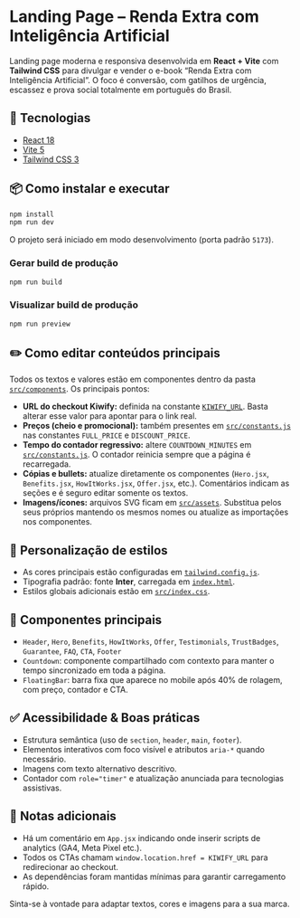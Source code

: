 # Landing Page – Renda Extra com Inteligência Artificial

Landing page moderna e responsiva desenvolvida em **React + Vite** com **Tailwind CSS** para divulgar e vender o e-book “Renda Extra com Inteligência Artificial”. O foco é conversão, com gatilhos de urgência, escassez e prova social totalmente em português do Brasil.

## 🚀 Tecnologias

- [React 18](https://react.dev/)
- [Vite 5](https://vitejs.dev/)
- [Tailwind CSS 3](https://tailwindcss.com/)

## 📦 Como instalar e executar

```bash
npm install
npm run dev
```

O projeto será iniciado em modo desenvolvimento (porta padrão `5173`).

### Gerar build de produção

```bash
npm run build
```

### Visualizar build de produção

```bash
npm run preview
```

## ✏️ Como editar conteúdos principais

Todos os textos e valores estão em componentes dentro da pasta [`src/components`](./src/components). Os principais pontos:

- **URL do checkout Kiwify:** definida na constante [`KIWIFY_URL`](./src/constants.js). Basta alterar esse valor para apontar para o link real.
- **Preços (cheio e promocional):** também presentes em [`src/constants.js`](./src/constants.js) nas constantes `FULL_PRICE` e `DISCOUNT_PRICE`.
- **Tempo do contador regressivo:** altere `COUNTDOWN_MINUTES` em [`src/constants.js`](./src/constants.js). O contador reinicia sempre que a página é recarregada.
- **Cópias e bullets:** atualize diretamente os componentes (`Hero.jsx`, `Benefits.jsx`, `HowItWorks.jsx`, `Offer.jsx`, etc.). Comentários indicam as seções e é seguro editar somente os textos.
- **Imagens/ícones:** arquivos SVG ficam em [`src/assets`](./src/assets). Substitua pelos seus próprios mantendo os mesmos nomes ou atualize as importações nos componentes.

## 🎨 Personalização de estilos

- As cores principais estão configuradas em [`tailwind.config.js`](./tailwind.config.js).
- Tipografia padrão: fonte **Inter**, carregada em [`index.html`](./index.html).
- Estilos globais adicionais estão em [`src/index.css`](./src/index.css).

## 🧩 Componentes principais

- `Header`, `Hero`, `Benefits`, `HowItWorks`, `Offer`, `Testimonials`, `TrustBadges`, `Guarantee`, `FAQ`, `CTA`, `Footer`
- `Countdown`: componente compartilhado com contexto para manter o tempo sincronizado em toda a página.
- `FloatingBar`: barra fixa que aparece no mobile após 40% de rolagem, com preço, contador e CTA.

## ✅ Acessibilidade & Boas práticas

- Estrutura semântica (uso de `section`, `header`, `main`, `footer`).
- Elementos interativos com foco visível e atributos `aria-*` quando necessário.
- Imagens com texto alternativo descritivo.
- Contador com `role="timer"` e atualização anunciada para tecnologias assistivas.

## 📝 Notas adicionais

- Há um comentário em `App.jsx` indicando onde inserir scripts de analytics (GA4, Meta Pixel etc.).
- Todos os CTAs chamam `window.location.href = KIWIFY_URL` para redirecionar ao checkout.
- As dependências foram mantidas mínimas para garantir carregamento rápido.

Sinta-se à vontade para adaptar textos, cores e imagens para a sua marca.
